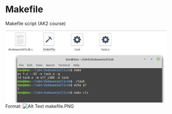 # Makefile
 Makefile script (AK2 course)

![GitHub Logo](/images/makefile.PNG)
Format: ![Alt Text](url) makefile.PNG